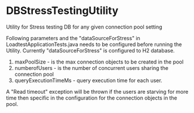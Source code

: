 # DBStressTestingUtility
Utility for Stress testing DB for any given connection pool setting

Following parameters and the "dataSourceForStress" in LoadtestApplicationTests.java needs to be configured before running the Utility.
Currently "dataSourceForStress" is configured to H2 database.

1. maxPoolSize - is the max connection objects to be created in the pool
2. numberofUsers - is the number of concurrent users sharing the connection pool
3. queryExecutionTimeMs - query execution time for each user.

A "Read timeout" exception will be thrown if the users are starving for more time then specific in the configuration for the connection objects in the pool.


